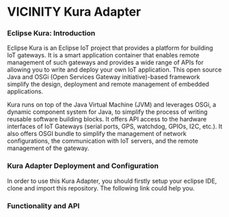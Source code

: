 # VICINITY Kura Adapter
### Eclipse Kura: Introduction
Eclipse Kura is an Eclipse IoT project that provides a platform for building IoT gateways. It is a smart application container that enables remote management of such gateways and provides a wide range of APIs for allowing you to write and deploy your own IoT application. This open source Java and OSGi (Open Services Gateway initiative)-based framework simplify the design, deployment and remote management of embedded applications.

Kura runs on top of the Java Virtual Machine (JVM) and leverages OSGi, a dynamic component system for Java, to simplify the process of writing reusable software building blocks. It offers API access to the hardware interfaces of IoT Gateways (serial ports, GPS, watchdog, GPIOs, I2C, etc.). It also offers OSGI bundle to simplify the management of network configurations, the communication with IoT servers, and the remote management of the gateway.

### Kura Adapter Deployment and Configuration
In order to use this Kura Adapter, you should firstly setup your eclipse IDE, clone and import this repository. The following link could help you.


### Functionality and API
